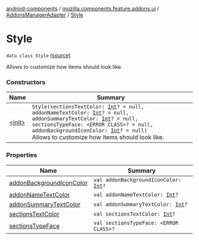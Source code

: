 [android-components](../../../index.md) / [mozilla.components.feature.addons.ui](../../index.md) / [AddonsManagerAdapter](../index.md) / [Style](./index.md)

# Style

`data class Style` [(source)](https://github.com/mozilla-mobile/android-components/blob/master/components/feature/addons/src/main/java/mozilla/components/feature/addons/ui/AddonsManagerAdapter.kt#L304)

Allows to customize how items should look like.

### Constructors

| Name | Summary |
|---|---|
| [&lt;init&gt;](-init-.md) | `Style(sectionsTextColor: `[`Int`](https://kotlinlang.org/api/latest/jvm/stdlib/kotlin/-int/index.html)`? = null, addonNameTextColor: `[`Int`](https://kotlinlang.org/api/latest/jvm/stdlib/kotlin/-int/index.html)`? = null, addonSummaryTextColor: `[`Int`](https://kotlinlang.org/api/latest/jvm/stdlib/kotlin/-int/index.html)`? = null, sectionsTypeFace: <ERROR CLASS>? = null, addonBackgroundIconColor: `[`Int`](https://kotlinlang.org/api/latest/jvm/stdlib/kotlin/-int/index.html)`? = null)`<br>Allows to customize how items should look like. |

### Properties

| Name | Summary |
|---|---|
| [addonBackgroundIconColor](addon-background-icon-color.md) | `val addonBackgroundIconColor: `[`Int`](https://kotlinlang.org/api/latest/jvm/stdlib/kotlin/-int/index.html)`?` |
| [addonNameTextColor](addon-name-text-color.md) | `val addonNameTextColor: `[`Int`](https://kotlinlang.org/api/latest/jvm/stdlib/kotlin/-int/index.html)`?` |
| [addonSummaryTextColor](addon-summary-text-color.md) | `val addonSummaryTextColor: `[`Int`](https://kotlinlang.org/api/latest/jvm/stdlib/kotlin/-int/index.html)`?` |
| [sectionsTextColor](sections-text-color.md) | `val sectionsTextColor: `[`Int`](https://kotlinlang.org/api/latest/jvm/stdlib/kotlin/-int/index.html)`?` |
| [sectionsTypeFace](sections-type-face.md) | `val sectionsTypeFace: <ERROR CLASS>?` |
